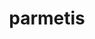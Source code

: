 ---
title: "parmetis"
layout: cache
categories: [package, develop-2024-05-26]
meta: {"versions": ["4.0.3"], "compilers": ["cce@=15.0.1", "gcc@=10.3.0", "gcc@=11.1.0", "gcc@=11.4.0", "gcc@=7.3.1", "gcc@=7.5.0", "gcc@=9.4.0", "oneapi@=2023.2.0", "oneapi@=2024.0.0"], "oss": ["amzn2", "rhel8", "sle_hpc15", "ubuntu18.04", "ubuntu20.04", "ubuntu22.04"], "platforms": ["linux"], "targets": ["aarch64", "neoverse_n1", "neoverse_v1", "neoverse_v2", "ppc64le", "x86_64_v3", "x86_64_v4", "zen4"], "stacks": ["aws-pcluster-x86_64_v4", "data-vis-sdk", "e4s", "e4s-cray-rhel", "e4s-cray-sles", "e4s-neoverse-v2", "e4s-neoverse_v1", "e4s-oneapi", "e4s-power", "e4s-rocm-external", "radiuss", "radiuss-aws", "radiuss-aws-aarch64", "root"], "num_specs": 24, "num_specs_by_stack": {"radiuss-aws-aarch64": 2, "root": 24, "radiuss-aws": 1, "aws-pcluster-x86_64_v4": 2, "e4s-cray-rhel": 1, "e4s-power": 2, "e4s-cray-sles": 1, "radiuss": 2, "data-vis-sdk": 2, "e4s-neoverse_v1": 2, "e4s-neoverse-v2": 2, "e4s": 3, "e4s-rocm-external": 2, "e4s-oneapi": 2}}
spec_details: [{"hash": "uoxbmpacutvdmnk22ygvwioa4knm6e3y", "compiler": "gcc@=7.3.1", "versions": ["4.0.3"], "os": "amzn2", "platform": "linux", "target": "aarch64", "variants": ["build_system=cmake", "build_type=Release", "~gdb", "generator=make", "~int64", "~ipo", "patches=4f89253,50ed208,704b84f", "+shared"], "stacks": ["radiuss-aws-aarch64", "root"], "size": "-", "tarball": "https://binaries.spack.io/releases/develop-2024-05-26/build_cache/linux-amzn2-aarch64/gcc-7.3.1/parmetis-4.0.3/linux-amzn2-aarch64-gcc-7.3.1-parmetis-4.0.3-uoxbmpacutvdmnk22ygvwioa4knm6e3y.spack"}, {"hash": "rpov4wqwn27l6s7rhs75aak4at323spu", "compiler": "gcc@=7.3.1", "versions": ["4.0.3"], "os": "amzn2", "platform": "linux", "target": "neoverse_n1", "variants": ["build_system=cmake", "build_type=Release", "~gdb", "generator=make", "~int64", "~ipo", "patches=4f89253,50ed208,704b84f", "+shared"], "stacks": ["radiuss-aws-aarch64", "root"], "size": "-", "tarball": "https://binaries.spack.io/releases/develop-2024-05-26/build_cache/linux-amzn2-neoverse_n1/gcc-7.3.1/parmetis-4.0.3/linux-amzn2-neoverse_n1-gcc-7.3.1-parmetis-4.0.3-rpov4wqwn27l6s7rhs75aak4at323spu.spack"}, {"hash": "isx6qjunuvdv2f7qmvfl7ak5jxtjtg5e", "compiler": "gcc@=7.3.1", "versions": ["4.0.3"], "os": "amzn2", "platform": "linux", "target": "x86_64_v3", "variants": ["build_system=cmake", "build_type=Release", "~gdb", "generator=make", "~int64", "~ipo", "patches=4f89253,50ed208,704b84f", "+shared"], "stacks": ["root", "radiuss-aws"], "size": "-", "tarball": "https://binaries.spack.io/releases/develop-2024-05-26/build_cache/linux-amzn2-x86_64_v3/gcc-7.3.1/parmetis-4.0.3/linux-amzn2-x86_64_v3-gcc-7.3.1-parmetis-4.0.3-isx6qjunuvdv2f7qmvfl7ak5jxtjtg5e.spack"}, {"hash": "62n4fcqmga7kxmw55fwhvh4mark5na2f", "compiler": "oneapi@=2023.2.0", "versions": ["4.0.3"], "os": "amzn2", "platform": "linux", "target": "x86_64_v3", "variants": ["build_system=cmake", "build_type=Release", "~gdb", "generator=make", "~int64", "~ipo", "patches=4f89253,50ed208,704b84f", "+shared"], "stacks": ["aws-pcluster-x86_64_v4", "root"], "size": "-", "tarball": "https://binaries.spack.io/releases/develop-2024-05-26/build_cache/linux-amzn2-x86_64_v3/oneapi-2023.2.0/parmetis-4.0.3/linux-amzn2-x86_64_v3-oneapi-2023.2.0-parmetis-4.0.3-62n4fcqmga7kxmw55fwhvh4mark5na2f.spack"}, {"hash": "nwm7zawiaw65hyjknczkazbtxuymafai", "compiler": "oneapi@=2023.2.0", "versions": ["4.0.3"], "os": "amzn2", "platform": "linux", "target": "x86_64_v4", "variants": ["build_system=cmake", "build_type=Release", "~gdb", "generator=make", "~int64", "~ipo", "patches=4f89253,50ed208,704b84f", "+shared"], "stacks": ["aws-pcluster-x86_64_v4", "root"], "size": "-", "tarball": "https://binaries.spack.io/releases/develop-2024-05-26/build_cache/linux-amzn2-x86_64_v4/oneapi-2023.2.0/parmetis-4.0.3/linux-amzn2-x86_64_v4-oneapi-2023.2.0-parmetis-4.0.3-nwm7zawiaw65hyjknczkazbtxuymafai.spack"}, {"hash": "3u7wecvnfhxyvfri3h4zb7mxplskzphz", "compiler": "cce@=15.0.1", "versions": ["4.0.3"], "os": "rhel8", "platform": "linux", "target": "zen4", "variants": ["build_system=cmake", "build_type=Release", "~gdb", "generator=make", "~int64", "~ipo", "patches=4f89253,50ed208,704b84f", "+shared"], "stacks": ["e4s-cray-rhel", "root"], "size": "-", "tarball": "https://binaries.spack.io/releases/develop-2024-05-26/build_cache/linux-rhel8-zen4/cce-15.0.1/parmetis-4.0.3/linux-rhel8-zen4-cce-15.0.1-parmetis-4.0.3-3u7wecvnfhxyvfri3h4zb7mxplskzphz.spack"}, {"hash": "b2vozitafmtcc2ts3a24ezhpaemwzxbn", "compiler": "gcc@=9.4.0", "versions": ["4.0.3"], "os": "ubuntu20.04", "platform": "linux", "target": "ppc64le", "variants": ["build_system=cmake", "build_type=Release", "~gdb", "generator=make", "~int64", "~ipo", "patches=4f89253,50ed208,704b84f", "+shared"], "stacks": ["e4s-power", "root"], "size": "-", "tarball": "https://binaries.spack.io/releases/develop-2024-05-26/build_cache/linux-ubuntu20.04-ppc64le/gcc-9.4.0/parmetis-4.0.3/linux-ubuntu20.04-ppc64le-gcc-9.4.0-parmetis-4.0.3-b2vozitafmtcc2ts3a24ezhpaemwzxbn.spack"}, {"hash": "33ir7lcjzwwalpuxeka4yalbchrgonsu", "compiler": "gcc@=10.3.0", "versions": ["4.0.3"], "os": "sle_hpc15", "platform": "linux", "target": "x86_64_v4", "variants": ["build_system=cmake", "build_type=Release", "~gdb", "generator=make", "~int64", "~ipo", "patches=4f89253,50ed208,704b84f", "+shared"], "stacks": ["root", "e4s-cray-sles"], "size": "-", "tarball": "https://binaries.spack.io/releases/develop-2024-05-26/build_cache/linux-sle_hpc15-x86_64_v4/gcc-10.3.0/parmetis-4.0.3/linux-sle_hpc15-x86_64_v4-gcc-10.3.0-parmetis-4.0.3-33ir7lcjzwwalpuxeka4yalbchrgonsu.spack"}, {"hash": "22hf2o2n5fgliaw2iochumljq5yg4k4v", "compiler": "gcc@=7.5.0", "versions": ["4.0.3"], "os": "ubuntu18.04", "platform": "linux", "target": "x86_64_v3", "variants": ["build_system=cmake", "build_type=Release", "~gdb", "generator=make", "~int64", "~ipo", "patches=4f89253,50ed208,704b84f", "+shared"], "stacks": ["radiuss", "root"], "size": "-", "tarball": "https://binaries.spack.io/releases/develop-2024-05-26/build_cache/linux-ubuntu18.04-x86_64_v3/gcc-7.5.0/parmetis-4.0.3/linux-ubuntu18.04-x86_64_v3-gcc-7.5.0-parmetis-4.0.3-22hf2o2n5fgliaw2iochumljq5yg4k4v.spack"}, {"hash": "h65rqhlxxx6qufgby6iorqzytud7nbkt", "compiler": "gcc@=7.5.0", "versions": ["4.0.3"], "os": "ubuntu18.04", "platform": "linux", "target": "x86_64_v3", "variants": ["build_system=cmake", "build_type=Release", "~gdb", "generator=make", "~int64", "~ipo", "patches=4f89253,50ed208,704b84f", "+shared"], "stacks": ["radiuss", "root"], "size": "-", "tarball": "https://binaries.spack.io/releases/develop-2024-05-26/build_cache/linux-ubuntu18.04-x86_64_v3/gcc-7.5.0/parmetis-4.0.3/linux-ubuntu18.04-x86_64_v3-gcc-7.5.0-parmetis-4.0.3-h65rqhlxxx6qufgby6iorqzytud7nbkt.spack"}, {"hash": "6ehfc3gl3zgrefe7sltwiayjsjeteazk", "compiler": "gcc@=9.4.0", "versions": ["4.0.3"], "os": "ubuntu20.04", "platform": "linux", "target": "ppc64le", "variants": ["build_system=cmake", "build_type=Release", "~gdb", "generator=make", "~int64", "~ipo", "patches=4f89253,50ed208,704b84f", "+shared"], "stacks": ["e4s-power", "root"], "size": "-", "tarball": "https://binaries.spack.io/releases/develop-2024-05-26/build_cache/linux-ubuntu20.04-ppc64le/gcc-9.4.0/parmetis-4.0.3/linux-ubuntu20.04-ppc64le-gcc-9.4.0-parmetis-4.0.3-6ehfc3gl3zgrefe7sltwiayjsjeteazk.spack"}, {"hash": "oufoa7nticyusfkw7r2hsdw5brhtsasm", "compiler": "gcc@=11.1.0", "versions": ["4.0.3"], "os": "ubuntu20.04", "platform": "linux", "target": "x86_64_v3", "variants": ["build_system=cmake", "build_type=Release", "~gdb", "generator=make", "~int64", "~ipo", "patches=4f89253,50ed208,704b84f", "+shared"], "stacks": ["data-vis-sdk", "root"], "size": "-", "tarball": "https://binaries.spack.io/releases/develop-2024-05-26/build_cache/linux-ubuntu20.04-x86_64_v3/gcc-11.1.0/parmetis-4.0.3/linux-ubuntu20.04-x86_64_v3-gcc-11.1.0-parmetis-4.0.3-oufoa7nticyusfkw7r2hsdw5brhtsasm.spack"}, {"hash": "idps35fgnxg5767cthz4oq7p3xq3ofil", "compiler": "gcc@=11.1.0", "versions": ["4.0.3"], "os": "ubuntu20.04", "platform": "linux", "target": "x86_64_v3", "variants": ["build_system=cmake", "build_type=Release", "~gdb", "generator=make", "~int64", "~ipo", "patches=4f89253,50ed208,704b84f", "+shared"], "stacks": ["data-vis-sdk", "root"], "size": "-", "tarball": "https://binaries.spack.io/releases/develop-2024-05-26/build_cache/linux-ubuntu20.04-x86_64_v3/gcc-11.1.0/parmetis-4.0.3/linux-ubuntu20.04-x86_64_v3-gcc-11.1.0-parmetis-4.0.3-idps35fgnxg5767cthz4oq7p3xq3ofil.spack"}, {"hash": "3f5rl6pqmsiu4t5ozsxhgqvce4opyhl7", "compiler": "gcc@=11.4.0", "versions": ["4.0.3"], "os": "ubuntu22.04", "platform": "linux", "target": "neoverse_v1", "variants": ["build_system=cmake", "build_type=Release", "~gdb", "generator=make", "~int64", "~ipo", "patches=4f89253,50ed208,704b84f", "+shared"], "stacks": ["root", "e4s-neoverse_v1"], "size": "-", "tarball": "https://binaries.spack.io/releases/develop-2024-05-26/build_cache/linux-ubuntu22.04-neoverse_v1/gcc-11.4.0/parmetis-4.0.3/linux-ubuntu22.04-neoverse_v1-gcc-11.4.0-parmetis-4.0.3-3f5rl6pqmsiu4t5ozsxhgqvce4opyhl7.spack"}, {"hash": "eywdjbeemv5cq5oo754jz7tfmo224hh6", "compiler": "gcc@=11.4.0", "versions": ["4.0.3"], "os": "ubuntu22.04", "platform": "linux", "target": "neoverse_v1", "variants": ["build_system=cmake", "build_type=Release", "~gdb", "generator=make", "~int64", "~ipo", "patches=4f89253,50ed208,704b84f", "+shared"], "stacks": ["root", "e4s-neoverse_v1"], "size": "-", "tarball": "https://binaries.spack.io/releases/develop-2024-05-26/build_cache/linux-ubuntu22.04-neoverse_v1/gcc-11.4.0/parmetis-4.0.3/linux-ubuntu22.04-neoverse_v1-gcc-11.4.0-parmetis-4.0.3-eywdjbeemv5cq5oo754jz7tfmo224hh6.spack"}, {"hash": "k4kyfg7wzvo2jkhrqj7ccmaqcd2gfiat", "compiler": "gcc@=11.4.0", "versions": ["4.0.3"], "os": "ubuntu22.04", "platform": "linux", "target": "neoverse_v2", "variants": ["build_system=cmake", "build_type=Release", "~gdb", "generator=make", "~int64", "~ipo", "patches=4f89253,50ed208,704b84f", "+shared"], "stacks": ["e4s-neoverse-v2", "root"], "size": "-", "tarball": "https://binaries.spack.io/releases/develop-2024-05-26/build_cache/linux-ubuntu22.04-neoverse_v2/gcc-11.4.0/parmetis-4.0.3/linux-ubuntu22.04-neoverse_v2-gcc-11.4.0-parmetis-4.0.3-k4kyfg7wzvo2jkhrqj7ccmaqcd2gfiat.spack"}, {"hash": "nz3kzzj5eva2cjdfqazbvqpc3ris73d7", "compiler": "gcc@=11.4.0", "versions": ["4.0.3"], "os": "ubuntu22.04", "platform": "linux", "target": "neoverse_v2", "variants": ["build_system=cmake", "build_type=Release", "~gdb", "generator=make", "~int64", "~ipo", "patches=4f89253,50ed208,704b84f", "+shared"], "stacks": ["e4s-neoverse-v2", "root"], "size": "-", "tarball": "https://binaries.spack.io/releases/develop-2024-05-26/build_cache/linux-ubuntu22.04-neoverse_v2/gcc-11.4.0/parmetis-4.0.3/linux-ubuntu22.04-neoverse_v2-gcc-11.4.0-parmetis-4.0.3-nz3kzzj5eva2cjdfqazbvqpc3ris73d7.spack"}, {"hash": "cfmkdtvg7b7zb4ql3kbqyyvlsi3wnkbp", "compiler": "gcc@=11.4.0", "versions": ["4.0.3"], "os": "ubuntu22.04", "platform": "linux", "target": "x86_64_v3", "variants": ["build_system=cmake", "build_type=Release", "~gdb", "generator=make", "~int64", "~ipo", "patches=4f89253,50ed208,704b84f", "+shared"], "stacks": ["e4s", "root"], "size": "-", "tarball": "https://binaries.spack.io/releases/develop-2024-05-26/build_cache/linux-ubuntu22.04-x86_64_v3/gcc-11.4.0/parmetis-4.0.3/linux-ubuntu22.04-x86_64_v3-gcc-11.4.0-parmetis-4.0.3-cfmkdtvg7b7zb4ql3kbqyyvlsi3wnkbp.spack"}, {"hash": "deqlenus5uhk6pb76pls76xafxgevex7", "compiler": "gcc@=11.4.0", "versions": ["4.0.3"], "os": "ubuntu22.04", "platform": "linux", "target": "x86_64_v3", "variants": ["build_system=cmake", "build_type=Release", "~gdb", "generator=make", "~int64", "~ipo", "patches=4f89253,50ed208,704b84f", "+shared"], "stacks": ["e4s", "root"], "size": "-", "tarball": "https://binaries.spack.io/releases/develop-2024-05-26/build_cache/linux-ubuntu22.04-x86_64_v3/gcc-11.4.0/parmetis-4.0.3/linux-ubuntu22.04-x86_64_v3-gcc-11.4.0-parmetis-4.0.3-deqlenus5uhk6pb76pls76xafxgevex7.spack"}, {"hash": "hqqq3wvjpxafzupx7obtri6mdhh357hb", "compiler": "gcc@=11.4.0", "versions": ["4.0.3"], "os": "ubuntu22.04", "platform": "linux", "target": "x86_64_v3", "variants": ["build_system=cmake", "build_type=Release", "~gdb", "generator=make", "~int64", "~ipo", "patches=4f89253,50ed208,704b84f", "+shared"], "stacks": ["e4s", "root"], "size": "-", "tarball": "https://binaries.spack.io/releases/develop-2024-05-26/build_cache/linux-ubuntu22.04-x86_64_v3/gcc-11.4.0/parmetis-4.0.3/linux-ubuntu22.04-x86_64_v3-gcc-11.4.0-parmetis-4.0.3-hqqq3wvjpxafzupx7obtri6mdhh357hb.spack"}, {"hash": "fpoxnjpcukfsfxgh5yxltm7uq2egzcb4", "compiler": "gcc@=11.4.0", "versions": ["4.0.3"], "os": "ubuntu22.04", "platform": "linux", "target": "x86_64_v3", "variants": ["build_system=cmake", "build_type=Release", "~gdb", "generator=make", "~int64", "~ipo", "patches=4f89253,50ed208,704b84f", "+shared"], "stacks": ["root", "e4s-rocm-external"], "size": "-", "tarball": "https://binaries.spack.io/releases/develop-2024-05-26/build_cache/linux-ubuntu22.04-x86_64_v3/gcc-11.4.0/parmetis-4.0.3/linux-ubuntu22.04-x86_64_v3-gcc-11.4.0-parmetis-4.0.3-fpoxnjpcukfsfxgh5yxltm7uq2egzcb4.spack"}, {"hash": "ud4orcqgyhnp3qis2qkiuryjnqup3qgc", "compiler": "gcc@=11.4.0", "versions": ["4.0.3"], "os": "ubuntu22.04", "platform": "linux", "target": "x86_64_v3", "variants": ["build_system=cmake", "build_type=Release", "~gdb", "generator=make", "~int64", "~ipo", "patches=4f89253,50ed208,704b84f", "+shared"], "stacks": ["root", "e4s-rocm-external"], "size": "-", "tarball": "https://binaries.spack.io/releases/develop-2024-05-26/build_cache/linux-ubuntu22.04-x86_64_v3/gcc-11.4.0/parmetis-4.0.3/linux-ubuntu22.04-x86_64_v3-gcc-11.4.0-parmetis-4.0.3-ud4orcqgyhnp3qis2qkiuryjnqup3qgc.spack"}, {"hash": "cz7erp2us7kfgkap5uaxvzpeira6bvb5", "compiler": "oneapi@=2024.0.0", "versions": ["4.0.3"], "os": "ubuntu22.04", "platform": "linux", "target": "x86_64_v3", "variants": ["build_system=cmake", "build_type=Release", "~gdb", "generator=make", "~int64", "~ipo", "patches=4f89253,50ed208,704b84f", "+shared"], "stacks": ["e4s-oneapi", "root"], "size": "-", "tarball": "https://binaries.spack.io/releases/develop-2024-05-26/build_cache/linux-ubuntu22.04-x86_64_v3/oneapi-2024.0.0/parmetis-4.0.3/linux-ubuntu22.04-x86_64_v3-oneapi-2024.0.0-parmetis-4.0.3-cz7erp2us7kfgkap5uaxvzpeira6bvb5.spack"}, {"hash": "xyqqxghixogzkiovjvw4ygbw2dxjxrlt", "compiler": "oneapi@=2024.0.0", "versions": ["4.0.3"], "os": "ubuntu22.04", "platform": "linux", "target": "x86_64_v3", "variants": ["build_system=cmake", "build_type=Release", "~gdb", "generator=make", "~int64", "~ipo", "patches=4f89253,50ed208,704b84f", "+shared"], "stacks": ["e4s-oneapi", "root"], "size": "-", "tarball": "https://binaries.spack.io/releases/develop-2024-05-26/build_cache/linux-ubuntu22.04-x86_64_v3/oneapi-2024.0.0/parmetis-4.0.3/linux-ubuntu22.04-x86_64_v3-oneapi-2024.0.0-parmetis-4.0.3-xyqqxghixogzkiovjvw4ygbw2dxjxrlt.spack"}]
---